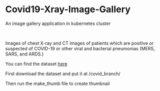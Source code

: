 # Covid19-Xray-Image-Gallery
An image gallery application in kubernetes cluster 

<br>
<p>Images of chest X-ray and CT images of patients which are positive or suspected of COVID-19 or other viral and bacterial pneumonias (MERS, SARS, and ARDS.)<p>
<p>You can find the dataset <a href="https://github.com/ieee8023/covid-chestxray-dataset">here</a>
<p>First download the dataset and put it at /covid_branch/<p>
<p>Then run the make_thumb file to create thumbnail<p>
